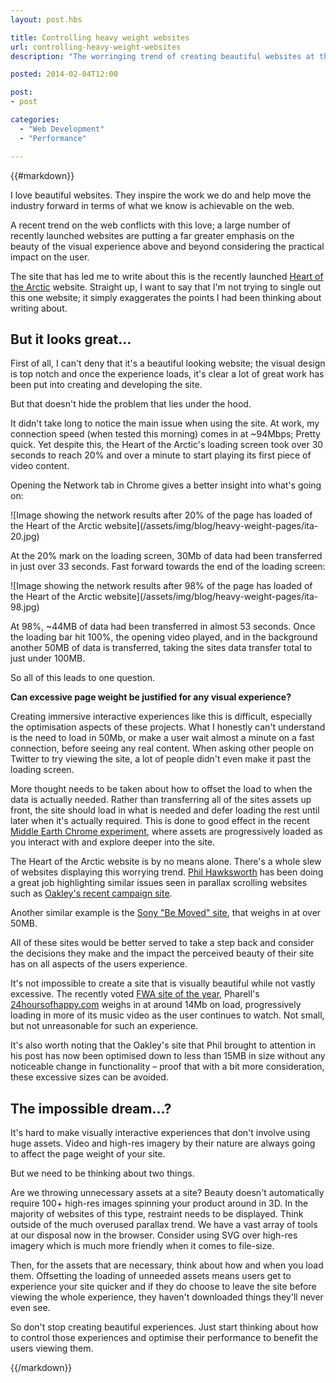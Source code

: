 ```yaml
---
layout: post.hbs

title: Controlling heavy weight websites
url: controlling-heavy-weight-websites
description: "The worringing trend of creating beautiful websites at the cost of performance."

posted: 2014-02-04T12:00

post:
- post

categories:
  - "Web Development"
  - "Performance"

---
```


{{#markdown}}

I love beautiful websites. They inspire the work we do and help move the industry forward in terms of what we know is achievable on the web.

A recent trend on the web conflicts with this love; a large number of recently launched websites are putting a far greater emphasis on the beauty of the visual experience above and beyond considering the practical impact on the user.

The site that has led me to write about this is the recently launched [Heart of the Arctic](http://heartofthearctic.ca/) website.  Straight up, I want to say that I'm not trying to single out this one website; it simply exaggerates the points I had been thinking about writing about.

## But it looks great…

First of all, I can't deny that it's a beautiful looking website; the visual design is top notch and once the experience loads, it's clear a lot of great work has been put into creating and developing the site.

But that doesn't hide the problem that lies under the hood.

It didn't take long to notice the main issue when using the site.  At work, my connection speed (when tested this morning) comes in at ~94Mbps; Pretty quick.  Yet despite this, the Heart of the Arctic's loading screen took over 30 seconds to reach 20% and over a minute to start playing its first piece of video content.

Opening the Network tab in Chrome gives a better insight into what's going on:

<div class="img">![Image showing the network results after 20% of the page has loaded of the Heart of the Arctic website](/assets/img/blog/heavy-weight-pages/ita-20.jpg)</div>

At the 20% mark on the loading screen, 30Mb of data had been transferred in just over 33 seconds.  Fast forward towards the end of the loading screen:

<div class="img">![Image showing the network results after 98% of the page has loaded of the Heart of the Arctic website](/assets/img/blog/heavy-weight-pages/ita-98.jpg)</div>

At 98%, ~44MB of data had been transferred in almost 53 seconds.  Once the loading bar hit 100%, the opening video played, and in the background another 50MB of data is transferred, taking the sites data transfer total to just under 100MB.

So all of this leads to one question.

**Can excessive page weight be justified for any visual experience?**

Creating immersive interactive experiences like this is difficult, especially the optimisation aspects of these projects.  What I honestly can't understand is the need to load in 50Mb, or make a user wait almost a minute on a fast connection, before seeing any real content.  When asking other people on Twitter to try viewing the site, a lot of people didn't even make it past the loading screen.

More thought needs to be taken about how to offset the load to when the data is actually needed.  Rather than transferring all of the sites assets up front, the site should load in what is needed and defer loading the rest until later when it's actually required.  This is done to good effect in the recent [Middle Earth Chrome experiment](http://middle-earth.thehobbit.com/), where assets are progressively loaded as you interact with and explore deeper into the site.

The Heart of the Arctic website is by no means alone. There's a whole slew of websites displaying this worrying trend.  [Phil Hawksworth](https://twitter.com/philhawksworth) has been doing a great job highlighting similar issues seen in parallax scrolling websites such as [Oakley's recent campaign site](http://hawksworx.com/blog/oakleys-monster-page-of-baubles/).

Another similar example is the [Sony "Be Moved" site](http://discover.store.sony.com/be-moved/), that weighs in at over 50MB.

All of these sites would be better served to take a step back and consider the decisions they make and the impact the perceived beauty of their site has on all aspects of the users experience.

It's not impossible to create a site that is visually beautiful while not vastly excessive.  The recently voted [FWA site of the year](http://www.thefwa.com/article/fwa-site-of-the-year-2013), Pharell's [24hoursofhappy.com](http://24hoursofhappy.com/) weighs in at around 14Mb on load, progressively loading in more of its music video as the user continues to watch.  Not small, but not unreasonable for such an experience.

It's also worth noting that the Oakley's site that Phil brought to attention in his post has now been optimised down to less than 15MB in size without any noticeable change in functionality – proof that with a bit more consideration, these excessive sizes can be avoided.

## The impossible dream…?

It's hard to make visually interactive experiences that don't involve using huge assets.  Video and high-res imagery by their nature are always going to affect the page weight of your site.

But we need to be thinking about two things.

Are we throwing unnecessary assets at a site?  Beauty doesn't automatically require 100+ high-res images spinning your product around in 3D.  In the majority of websites of this type, restraint needs to be displayed.  Think outside of the much overused parallax trend.  We have a vast array of tools at our disposal now in the browser. Consider using SVG over high-res imagery which is much more friendly when it comes to file-size.

Then, for the assets that are necessary, think about how and when you load them. Offsetting the loading of unneeded assets means users get to experience your site quicker and if they do choose to leave the site before viewing the whole experience, they haven't downloaded things they'll never even see.

So don't stop creating beautiful experiences.  Just start thinking about how to control those experiences and optimise their performance to benefit the users viewing them.

{{/markdown}}